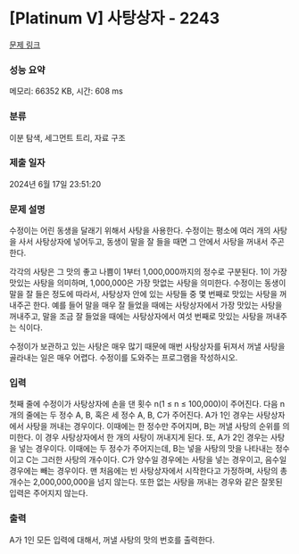 # [Platinum V] 사탕상자 - 2243 

[문제 링크](https://www.acmicpc.net/problem/2243) 

### 성능 요약

메모리: 66352 KB, 시간: 608 ms

### 분류

이분 탐색, 세그먼트 트리, 자료 구조

### 제출 일자

2024년 6월 17일 23:51:20

### 문제 설명

<p>수정이는 어린 동생을 달래기 위해서 사탕을 사용한다. 수정이는 평소에 여러 개의 사탕을 사서 사탕상자에 넣어두고, 동생이 말을 잘 들을 때면 그 안에서 사탕을 꺼내서 주곤 한다.</p>

<p>각각의 사탕은 그 맛의 좋고 나쁨이 1부터 1,000,000까지의 정수로 구분된다. 1이 가장 맛있는 사탕을 의미하며, 1,000,000은 가장 맛없는 사탕을 의미한다. 수정이는 동생이 말을 잘 들은 정도에 따라서, 사탕상자 안에 있는 사탕들 중 몇 번째로 맛있는 사탕을 꺼내주곤 한다. 예를 들어 말을 매우 잘 들었을 때에는 사탕상자에서 가장 맛있는 사탕을 꺼내주고, 말을 조금 잘 들었을 때에는 사탕상자에서 여섯 번째로 맛있는 사탕을 꺼내주는 식이다.</p>

<p>수정이가 보관하고 있는 사탕은 매우 많기 때문에 매번 사탕상자를 뒤져서 꺼낼 사탕을 골라내는 일은 매우 어렵다. 수정이를 도와주는 프로그램을 작성하시오.</p>

### 입력 

 <p>첫째 줄에 수정이가 사탕상자에 손을 댄 횟수 n(1 ≤ n ≤ 100,000)이 주어진다. 다음 n개의 줄에는 두 정수 A, B, 혹은 세 정수 A, B, C가 주어진다. A가 1인 경우는 사탕상자에서 사탕을 꺼내는 경우이다. 이때에는 한 정수만 주어지며, B는 꺼낼 사탕의 순위를 의미한다. 이 경우 사탕상자에서 한 개의 사탕이 꺼내지게 된다. 또, A가 2인 경우는 사탕을 넣는 경우이다. 이때에는 두 정수가 주어지는데, B는 넣을 사탕의 맛을 나타내는 정수이고 C는 그러한 사탕의 개수이다. C가 양수일 경우에는 사탕을 넣는 경우이고, 음수일 경우에는 빼는 경우이다. 맨 처음에는 빈 사탕상자에서 시작한다고 가정하며, 사탕의 총 개수는 2,000,000,000을 넘지 않는다. 또한 없는 사탕을 꺼내는 경우와 같은 잘못된 입력은 주어지지 않는다.</p>

### 출력 

 <p>A가 1인 모든 입력에 대해서, 꺼낼 사탕의 맛의 번호를 출력한다.</p>

